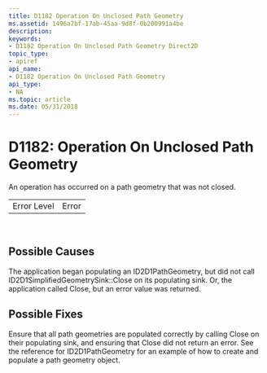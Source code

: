 ```yaml
---
title: D1182 Operation On Unclosed Path Geometry
ms.assetid: 1496a7bf-17ab-45aa-9d8f-0b200991a4be
description: 
keywords:
- D1182 Operation On Unclosed Path Geometry Direct2D
topic_type:
- apiref
api_name:
- D1182 Operation On Unclosed Path Geometry
api_type:
- NA
ms.topic: article
ms.date: 05/31/2018
---
```


# D1182: Operation On Unclosed Path Geometry

An operation has occurred on a path geometry that was not closed.



|             |       |
|-------------|-------|
| Error Level | Error |



 

## Possible Causes

The application began populating an ID2D1PathGeometry, but did not call ID2D1SimplifiedGeometrySink::Close on its populating sink. Or, the application called Close, but an error value was returned.

## Possible Fixes

Ensure that all path geometries are populated correctly by calling Close on their populating sink, and ensuring that Close did not return an error. See the reference for ID2D1PathGeometry for an example of how to create and populate a path geometry object.

 

 




